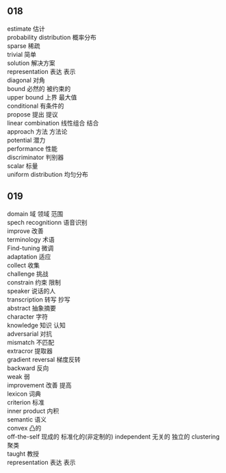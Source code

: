 



## 018
estimate 估计  
probability distribution 概率分布   
sparse 稀疏  
trivial 简单  
solution 解决方案  
representation 表达 表示  
diagonal 对角  
bound 必然的 被约束的  
upper bound 上界 最大值  
conditional 有条件的  
propose 提出 提议  
linear combination 线性组合 结合  
approach 方法 方法论  
potential 潜力  
performance 性能  
discriminator 判别器  
scalar 标量  
uniform distribution 均匀分布

## 019
domain 域 领域 范围  
spech recognitionn 语音识别  
improve 改善  
terminology 术语  
Find-tuning 微调  
adaptation 适应  
collect 收集  
challenge 挑战  
constrain 约束 限制  
speaker 说话的人  
transcription 转写 抄写  
abstract 抽象摘要  
character 字符  
knowledge 知识 认知  
adversarial 对抗  
mismatch 不匹配  
extracror 提取器  
gradient reversal 梯度反转  
backward 反向  
weak 弱  
improvement 改善 提高  
lexicon 词典  
criterion 标准  
inner product 内积  
semantic 语义  
convex 凸的  
off-the-self 现成的 标准化的(非定制的)
independent 无关的 独立的
clustering 聚类  
taught 教授  
representation 表达 表示

